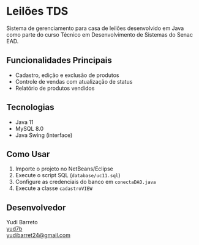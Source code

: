 # Leilões TDS

Sistema de gerenciamento para casa de leilões desenvolvido em Java como parte do curso Técnico em Desenvolvimento de Sistemas do Senac EAD.

## Funcionalidades Principais
- Cadastro, edição e exclusão de produtos
- Controle de vendas com atualização de status
- Relatório de produtos vendidos

## Tecnologias
- Java 11
- MySQL 8.0
- Java Swing (interface)

## Como Usar
1. Importe o projeto no NetBeans/Eclipse
2. Execute o script SQL (`database/uc11.sql`)
3. Configure as credenciais do banco em `conectaDAO.java`
4. Execute a classe `cadastroVIEW`

## Desenvolvedor
Yudi Barreto  
[yud7b](https://github.com/yud7b)  
yudibarret24@gmail.com
